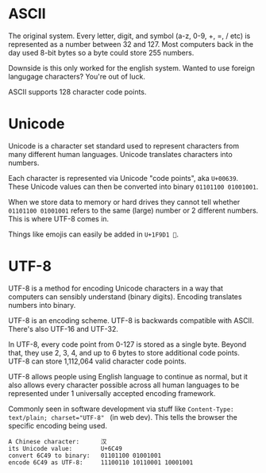 # ASCII

The original system.  Every letter, digit, and symbol (a-z, 0-9, +, =, / etc) is represented as a number between 32 and 127.  Most computers back in the day used 8-bit bytes so a byte could store 255 numbers.

Downside is this only worked for the english system.  Wanted to use foreign langugage characters?  You're out of luck.

ASCII supports 128 character code points.

# Unicode

Unicode is a character set standard used to represent characters from many different human languages.  Unicode translates characters into numbers.

Each character is represented via Unicode "code points", aka `U+00639`. These Unicode values can then be converted into binary `01101100 01001001`.  

When we store data to memory or hard drives they cannot tell whether `01101100 01001001` refers to the same (large) number or 2 different numbers. This is where UTF-8 comes in.

Things like emojis can easily be added in `U+1F9D1 🧑`.

# UTF-8

UTF-8 is a method for encoding Unicode characters in a way that computers can sensibly understand (binary digits).  Encoding translates numbers into binary.

UTF-8 is an encoding scheme.  UTF-8 is backwards compatible with ASCII.  There's also UTF-16 and UTF-32.  

In UTF-8, every code point from 0-127 is stored as a single byte.  Beyond that, they use 2, 3, 4, and up to 6 bytes to store additional code points.  UTF-8 can store 1,112,064 valid character code points.  

UTF-8 allows people using English language to continue as normal, but it also allows every character possible across all human languages to be represented under 1 universally accepted encoding framework.

Commonly seen in software development via stuff like `Content-Type: text/plain; charset="UTF-8" ` (in web dev).  This tells the browser the specific encoding being used.

```
A Chinese character:      汉
its Unicode value:        U+6C49
convert 6C49 to binary:   01101100 01001001
encode 6C49 as UTF-8:     11100110 10110001 10001001
```